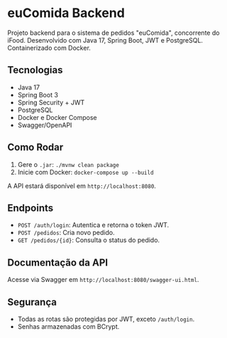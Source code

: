 # euComida Backend

Projeto backend para o sistema de pedidos "euComida", concorrente do iFood. Desenvolvido com Java 17, Spring Boot, JWT e PostgreSQL. Containerizado com Docker.

## Tecnologias
- Java 17
- Spring Boot 3
- Spring Security + JWT
- PostgreSQL
- Docker e Docker Compose
- Swagger/OpenAPI

## Como Rodar

1. Gere o `.jar`: `./mvnw clean package`
2. Inicie com Docker: `docker-compose up --build`

A API estará disponível em `http://localhost:8080`.

## Endpoints

- `POST /auth/login`: Autentica e retorna o token JWT.
- `POST /pedidos`: Cria novo pedido.
- `GET /pedidos/{id}`: Consulta o status do pedido.

## Documentação da API

Acesse via Swagger em `http://localhost:8080/swagger-ui.html`.

## Segurança

- Todas as rotas são protegidas por JWT, exceto `/auth/login`.
- Senhas armazenadas com BCrypt.

